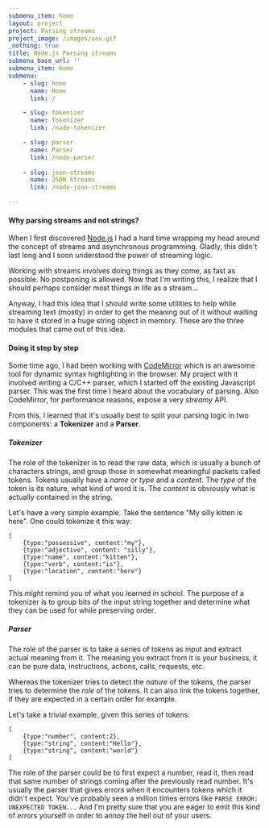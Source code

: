 ```yaml
---
submenu_item: home
layout: project
project: Parsing streams
project_image: /images/oav.gif
_nothing: true
title: Node.js Parsing streams
submenu_base_url: ''
submenu_item: home
submenu:
    - slug: home
      name: Home
      link: /

    - slug: tokenizer
      name: Tokenizer
      link: /node-tokenizer

    - slug: parser
      name: Parser
      link: /node-parser
    
    - slug: json-streams
      name: JSON Streams
      link: /node-json-streams

---
```


#### Why parsing streams and not strings?

When I first discovered [Node.js](http://nodejs.org) I had a hard time wrapping my head around the concept of streams
and asynchronous programming. Gladly, this didn't last long and I soon understood the power of streaming logic.

Working with streams involves doing things as they come, as fast as possible. No postponing is allowed. Now that I'm
writing this, I realize that I should perhaps consider most things in life as a stream...

Anyway, I had this idea that I should write some utilities to help while streaming text (mostly) in order to get the
meaning out of it without waiting to have it stored in a huge string object in memory. These are the three modules that
came out of this idea.

#### Doing it step by step

Some time ago, I had been working with [CodeMirror](http://codemirror.net/) which is an awesome tool for dynamic syntax
highlighting in the browser. My project with it involved writing a C/C++ parser, which I started off the existing
Javascript parser. This was the first time I heard about the vocabulary of parsing. Also CodeMirror, for performance
reasons, expose a very _streamy_ API.

From this, I learned that it's usually best to split your parsing logic in two components: a **Tokenizer** and a **Parser**.

##### Tokenizer

The role of the tokenizer is to read the raw data, which is usually a bunch of characters strings, and group those in
somewhat meaningful packets called tokens. Tokens usually have a _name_ or _type_ and a _content_. The _type_ of the token
is its nature, what kind of word it is. The _content_ is obviously what is actually contained in the string.

Let's have a very simple example. Take the sentence "My silly kitten is here". One could tokenize it this way:


    [
        {type:"possessive", content:"my"},
        {type:"adjective", content: "silly"},
        {type:"name", content:"kitten"},
        {type:"verb", content:"is"},
        {type:"location", content:"here"}
    ]


This _might_ remind you of what you learned in school. The purpose of a tokenizer is to group bits of the input string
together and determine what they can be used for while preserving order.


##### Parser

The role of the parser is to take a series of tokens as input and extract actual meaning from it. The meaning you
extract from it is your business, it can be pure data, instructions, actions, calls, requests, etc.

Whereas the tokenizer tries to detect the _nature_ of the tokens, the parser tries to determine the _role_ of the tokens.
It can also link the tokens together, if they are expected in a certain order for example.

Let's take a trivial example. given this series of tokens:

    [
        {type:"number", content:2},
        {type:"string", content:"Hello"},
        {type:"string", content:"world"}
    ]

The role of the parser could be to first expect a number, read it, then read that same number of strings coming after 
the previously read number. It's usually the parser that gives errors when it encounters tokens which it didn't expect.
You've probably seen a million times errors like `PARSE ERROR: UNEXPECTED TOKEN...` And I'm pretty sure that you are eager
to emit this kind of errors yourself in order to annoy the hell out of your users.
